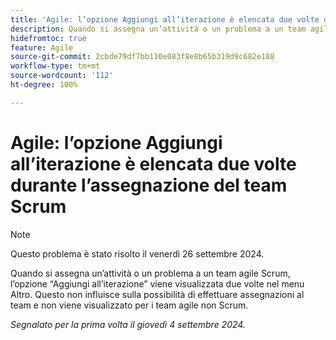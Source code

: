 ```yaml
---
title: 'Agile: l’opzione Aggiungi all’iterazione è elencata due volte durante l’assegnazione del team Scrum'
description: Quando si assegna un’attività o un problema a un team agile Scrum, l’opzione Aggiungi all’iterazione viene visualizzata due volte nel menu Altro. Questo non influisce sulla possibilità di effettuare assegnazioni al team e non viene visualizzato per i team agile non Scrum.
hidefromtoc: true
feature: Agile
source-git-commit: 2cbde79df7bb110e083f8e8b65b319d9c682e188
workflow-type: tm+mt
source-wordcount: '112'
ht-degree: 100%

---
```


# Agile: l’opzione Aggiungi all’iterazione è elencata due volte durante l’assegnazione del team Scrum

>[!NOTE]
>
>Questo problema è stato risolto il venerdì 26 settembre 2024.

Quando si assegna un’attività o un problema a un team agile Scrum, l’opzione “Aggiungi all’iterazione” viene visualizzata due volte nel menu Altro. Questo non influisce sulla possibilità di effettuare assegnazioni al team e non viene visualizzato per i team agile non Scrum.

_Segnalato per la prima volta il giovedì 4 settembre 2024._
